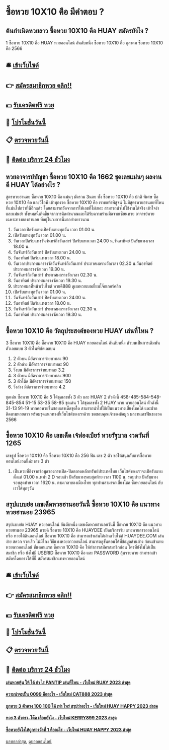 # ซื้อหวย 10X10 คือ มีคำตอบ ?
## ต้นกําเนิดหวยลาว ซื้อหวย 10X10 คือ HUAY สมัครยังไง ?
1 ซื้อหวย 10X10 คือ HUAY หวยออนไลน์ อันดับหนึ่ง ซื้อหวย 10X10 คือ ตุลาคม ซื้อหวย 10X10 คือ 2566

## 🛎 [เข้าเว็บไซต์](https://bit.ly/3BG5bNw)
## 👉 [สมัครสมาชิกหวย คลิก!!](https://bit.ly/3BG5bNw)
## 💵 [รับเครดิตฟรี หวย](https://bit.ly/3C3mvgS)
## 👑 [โปรโมชั่นวันนี้](https://bit.ly/3C3mvgS)
## 📋 [ตรวจหวยวันนี้](https://bit.ly/3C3mvgS)
## 📱 [ติดต่อ บริการ 24 ชัวโมง](https://bit.ly/3C3mvgS)

## หวยอาจารย์บัญชา ซื้อหวย 10X10 คือ 1662 ชุดเลขแม่นๆ ผลงานดี HUAY ได้อย่างไร ?
สูตรหวยฮานอย ซื้อหวย 10X10 คือ แม่นๆ มัดรวม 3นอย ทั้ง ซื้อหวย 10X10 คือ ปกติ พิเศษ ซื้อหวย 10X10 คือ และวีไอพี เข้าทุกงวด ซื้อหวย 10X10 คือ เราขอท้าพิสูจน์ ไม่มีสูตรหวยฮานอยที่ไหนที่แม่นไปกว่าที่นี่อีกแล้ว โดยสามารถวัดจากการให้เลขที่ไม่เยอะ สามารถนำไปใช้งานได้จริง เข้าใจง่าและแม่นยำ ทั้งหมดนี้เกิดขึ้นจากการคิดคำนวณและได้รับความร่วมมือจากเซียนหวย อาจารย์หวย เฉพาะทางของฮานอย ที่อยู่ในวงการนี้มาอย่างยาวนาน
1. วันเวลาเปิดรับแทงเปิดรับแทงทุกวัน เวลา 01.00 น.
2. เปิดรับแทงทุกวัน เวลา 01.00 น.
3. วันเวลาปิดรับแทงวันจันทร์ถึงวันเสาร์ ปิดรับแทงเวลา 24.00 น.วันอาทิตย์ ปิดรับแทงเวลา 18.00 น.
4. วันจันทร์ถึงวันเสาร์ ปิดรับแทงเวลา 24.00 น.
5. วันอาทิตย์ ปิดรับแทงเวลา 18.00 น.
6. วันเวลาประกาศผลรางวัลวันจันทร์ถึงวันเสาร์ ประกาศผลรางวัลเวลา 02.30 น.วันอาทิตย์ ประกาศผลรางวัลเวลา 19.30 น.
7. วันจันทร์ถึงวันเสาร์ ประกาศผลรางวัลเวลา 02.30 น.
8. วันอาทิตย์ ประกาศผลรางวัลเวลา 19.30 น.
9. ประกาศผลที่หน้าเว็บไซต์ หวยดี888 ดูผลหวยเบลเยี่ยมโจ๊กเกอร์คลิก
10. เปิดรับแทงทุกวัน เวลา 01.00 น.
11. วันจันทร์ถึงวันเสาร์ ปิดรับแทงเวลา 24.00 น.
12. วันอาทิตย์ ปิดรับแทงเวลา 18.00 น.
13. วันจันทร์ถึงวันเสาร์ ประกาศผลรางวัลเวลา 02.30 น.
14. วันอาทิตย์ ประกาศผลรางวัลเวลา 19.30 น.

## ซื้อหวย 10X10 คือ วัตถุประสงค์ของหวย HUAY เล่นที่ไหน ?
3 ซื้อหวย 10X10 คือ ซื้อหวย 10X10 คือ HUAY หวยออนไลน์ อันดับหนึ่ง ตัวบนเป็นการเดิมพันตัวเลขแบบ 3 ตัวในพิกัดเลขบน
1. 2 ตัวบน มีอัตราการจ่ายบาทละ 90
2. 2 ตัวล่าง มีอัตราการจ่ายบาทละ 90
3. วิ่งบน มีอัตราการจ่ายบาทละ 3.2
4. 3 ตัวบน มีอัตราการจ่ายบาทละ 900
5. 3 ตัวโต๊ด มีอัตราการจ่ายบาทละ 150
6. วิ่งล่าง มีอัตราการจ่ายบาทละ 4.2

ชุดเด่น ซื้อหวย 10X10 คือ 5 ได้ชุดเลขทั้ง 3 ตัว และ HUAY 2 ตัวดังนี้
458-485-584-548-845-854
51-15
53-35
58-85
ชุดเด่น 1 ได้ชุดเลขทั้ง 2 HUAY หวย หวยออนไลน์ ตัวดังนี้
31-13
91-19
หากคอหวยชื่นชอบเลขเด็ดชุดใด สามารถนำไปใช้เป็นแนวทางเสี่ยงโชคได้ และฝากติดตามหวยลาว พร้อมชุดแนวทางที่เว็บไซต์ของเราด้วย
ขอขอบคุณเจ้าของข้อมูล
ผลงานเลขฟันธงงวด 2566

## ซื้อหวย 10X10 คือ เลขเด็ด เจ้ฟองเบียร์ หวยรัฐบาล งวดวันที่ 1265
เลขธูป ซื้อหวย 10X10 คือ ซื้อหวย 10X10 คือ 256
ฟัน
เลข 2 ตัว
ขอให้สนุกกับการซื้อหวยออนไลน์งวดนี้ค่ะ
เลข 3 ตัว
1. เป็นหวยที่อิงจากข้อมูลของการเปิด-ปิดตลาดหลักทรัพย์ประเทศไทย เว็บไซต์ของเราจะเปิดรับแทงตั้งแต่ 01.00 น.พม่า 2 D รอบเช้า ปิดรับแทงรอบสุดท้าย เวลา 1100 น. รอบบ่าย ปิดรับแทงรอบสุดท้าย เวลา 1620 น. ตามเวลาของเมืองไทย ทุกท่านสามารถเสี่ยงโชค ซื้อหวยออนไลน์ กับเราได้ทุกๆวัน

## สรุปแบบย่อ เลขเด็ดหวยฮานอยวันนี้ ซื้อหวย 10X10 คือ แนวทางหวยฮานอย 23965
สรุปแบบย่อ HUAY หวยออนไลน์ อันดับหนึ่ง เลขเด็ดหวยฮานอยวันนี้ ซื้อหวย 10X10 คือ แนวทางหวยฮานอย 23965 หวยดี ซื้อหวย 10X10 คือ HUAYDEE เปิดบริการรับ แทงหวยลาวออนไลน์ หรือ หวยใต้ดินออนไลน์ ซื้อหวย 10X10 คือ สามารถเข้าเล่นได้ผ่านเว็บไซต์ HUAYDEE.COM เล่นง่าย สดวก รวดเร็ว ไม่มีโกง วิธีแทงหวยลาวออนไลน์ สามารถดูขั้นตอนได้ที่ข้อมูลด้านล่าง
ก่อนเข้าแทงหวยลาวออนไลน์ ขั้นตอนแรก ซื้อหวย 10X10 คือ ให้ทำการสมัครสมาชิกก่อน ใครที่ยังไม่ได้เป็นสมาชิก หรือ ยังไม่มี USERID ซื้อหวย 10X10 คือ และ PASSWORD ลุ้นรวยหวย สามารถเข้าสมัครโดยตรงได้ที่นี้ สมัครสมาชิกแทงหวยออนไลน์

## 🛎 [เข้าเว็บไซต์](https://bit.ly/3BG5bNw)
## 👉 [สมัครสมาชิกหวย คลิก!!](https://bit.ly/3BG5bNw)
## 💵 [รับเครดิตฟรี หวย](https://bit.ly/3C3mvgS)
## 👑 [โปรโมชั่นวันนี้](https://bit.ly/3C3mvgS)
## 📋 [ตรวจหวยวันนี้](https://bit.ly/3C3mvgS)
## 📱 [ติดต่อ บริการ 24 ชัวโมง](https://bit.ly/3C3mvgS)

#### [เล่นหวยหุ้น ให้ ได้ กํา ไร PANTIP เล่นที่ไหน - เว็บใหม่ RUAY 2023 ล่าสุด](https://atom.io/themes/เล่นหวยหุ้น%20ให้%20ได้%20กํา%20ไร%20pantip%20เล่นที่ไหน%20-%20เว็บใหม่%20ruay%202023%20ล่าสุด)
#### [ความน่าจะเป็น 0099 คืออะไร - เว็บใหม่ CAT888 2023 ล่าสุด](https://atom.io/themes/ความน่าจะเป็น%200099%20คืออะไร%20-%20เว็บใหม่%20cat888%202023%20ล่าสุด)
#### [ถูกหวย 3 ตัวตรง 100 100 ได้ เท่า ไหร่ สรุปว่าอะไร - เว็บใหม่ HUAY HAPPY 2023 ล่าสุด](https://atom.io/themes/ถูกหวย%203%20ตัวตรง%20100%20100%20ได้%20เท่า%20ไหร่%20สรุปว่าอะไร%20-%20เว็บใหม่%20huay%20happy%202023%20ล่าสุด)
#### [หวย 3 ตัวตรง-โต๊ด เลือกยังไง - เว็บใหม่ KERRY899 2023 ล่าสุด](https://atom.io/themes/หวย%203%20ตัวตรง-โต๊ด%20เลือกยังไง%20-%20เว็บใหม่%20kerry899%202023%20ล่าสุด)
#### [ซื้อหวยยังไงให้ถูกรางวัลที่ 1 คืออะไร - เว็บใหม่ HUAY HAPPY 2023 ล่าสุด](https://atom.io/themes/ซื้อหวยยังไงให้ถูกรางวัลที่%201%20คืออะไร%20-%20เว็บใหม่%20huay%20happy%202023%20ล่าสุด)

[ผลบอลล่าสุด](https://siamsport.tv "ผลบอลล่าสุด"), [ดูบอลออนไลน์](https://siamsport.tv/ดูบอลสด "ดูบอลออนไลน์")
